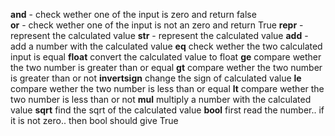 __and__ - check wether one of the input is zero and return false   
__or__ - check wether one of the input is not an zero and return True 
__repr__ - represent the calculated value 
__str__ - represent the calculated value 
__add__ - add a number with the calculated value
__eq__ check wether the two calculated input is equal
__float__ convert the calculated value to float
__ge__ compare wether the two number is greater than or equal
__gt__ compare wether the two number is greater than or not
__invertsign__ change the sign of calculated value
__le__ compare wether the two number is less than or equal
__lt__ compare wether the two number is less than or not
__mul__ multiply a number with the calculated value
__sqrt__ find the sqrt of the calculated value
__bool__ first read the number.. if it is not zero.. then bool should give True
